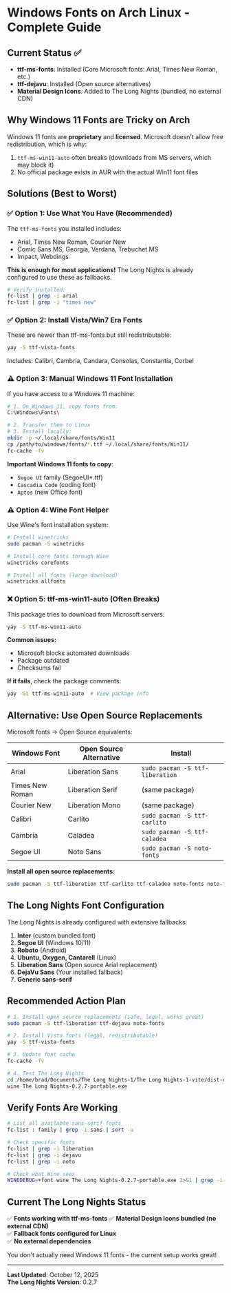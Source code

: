 # Windows Fonts on Arch Linux - Complete Guide

## Current Status ✅
- **ttf-ms-fonts**: Installed (Core Microsoft fonts: Arial, Times New Roman, etc.)
- **ttf-dejavu**: Installed (Open source alternatives)
- **Material Design Icons**: Added to The Long Nights (bundled, no external CDN)

## Why Windows 11 Fonts are Tricky on Arch

Windows 11 fonts are **proprietary** and **licensed**. Microsoft doesn't allow free redistribution, which is why:
1. `ttf-ms-win11-auto` often breaks (downloads from MS servers, which may block it)
2. No official package exists in AUR with the actual Win11 font files

## Solutions (Best to Worst)

### ✅ Option 1: Use What You Have (Recommended)
The `ttf-ms-fonts` you installed includes:
- Arial, Times New Roman, Courier New
- Comic Sans MS, Georgia, Verdana, Trebuchet MS
- Impact, Webdings

**This is enough for most applications!** The Long Nights is already configured to use these as fallbacks.

```bash
# Verify installed:
fc-list | grep -i arial
fc-list | grep -i "times new"
```

### ✅ Option 2: Install Vista/Win7 Era Fonts
These are newer than ttf-ms-fonts but still redistributable:

```bash
yay -S ttf-vista-fonts
```

Includes: Calibri, Cambria, Candara, Consolas, Constantia, Corbel

### ⚠️ Option 3: Manual Windows 11 Font Installation
If you have access to a Windows 11 machine:

```bash
# 1. On Windows 11, copy fonts from:
C:\Windows\Fonts\

# 2. Transfer them to Linux
# 3. Install locally:
mkdir -p ~/.local/share/fonts/Win11
cp /path/to/windows/fonts/*.ttf ~/.local/share/fonts/Win11/
fc-cache -fv
```

**Important Windows 11 fonts to copy**:
- `Segoe UI` family (SegoeUI*.ttf)
- `Cascadia Code` (coding font)
- `Aptos` (new Office font)

### ⚠️ Option 4: Wine Font Helper
Use Wine's font installation system:

```bash
# Install winetricks
sudo pacman -S winetricks

# Install core fonts through Wine
winetricks corefonts

# Install all fonts (large download)
winetricks allfonts
```

### ❌ Option 5: ttf-ms-win11-auto (Often Breaks)
This package tries to download from Microsoft servers:

```bash
yay -S ttf-ms-win11-auto
```

**Common issues:**
- Microsoft blocks automated downloads
- Package outdated
- Checksums fail

**If it fails**, check the package comments:
```bash
yay -Gi ttf-ms-win11-auto  # View package info
```

## Alternative: Use Open Source Replacements

Microsoft fonts → Open Source equivalents:

| Windows Font | Open Source Alternative | Install |
|--------------|-------------------------|---------|
| Arial | Liberation Sans | `sudo pacman -S ttf-liberation` |
| Times New Roman | Liberation Serif | (same package) |
| Courier New | Liberation Mono | (same package) |
| Calibri | Carlito | `sudo pacman -S ttf-carlito` |
| Cambria | Caladea | `sudo pacman -S ttf-caladea` |
| Segoe UI | Noto Sans | `sudo pacman -S noto-fonts` |

**Install all open source replacements:**
```bash
sudo pacman -S ttf-liberation ttf-carlito ttf-caladea noto-fonts noto-fonts-emoji
```

## The Long Nights Font Configuration

The Long Nights is already configured with extensive fallbacks:

1. **Inter** (custom bundled font)
2. **Segoe UI** (Windows 10/11)
3. **Roboto** (Android)
4. **Ubuntu, Oxygen, Cantarell** (Linux)
5. **Liberation Sans** (Open source Arial replacement)
6. **DejaVu Sans** (Your installed fallback)
7. **Generic sans-serif**

## Recommended Action Plan

```bash
# 1. Install open source replacements (safe, legal, works great)
sudo pacman -S ttf-liberation ttf-dejavu noto-fonts

# 2. Install Vista fonts (legal, redistributable)
yay -S ttf-vista-fonts

# 3. Update font cache
fc-cache -fv

# 4. Test The Long Nights
cd /home/brad/Documents/The Long Nights-1/The Long Nights-1-vite/dist-electron
wine The Long Nights-0.2.7-portable.exe
```

## Verify Fonts Are Working

```bash
# List all available sans-serif fonts
fc-list : family | grep -i sans | sort -u

# Check specific fonts
fc-list | grep -i liberation
fc-list | grep -i dejavu
fc-list | grep -i noto

# Check what Wine sees
WINEDEBUG=+font wine The Long Nights-0.2.7-portable.exe 2>&1 | grep -i "font"
```

## Current The Long Nights Status

✅ **Fonts working with ttf-ms-fonts**
✅ **Material Design Icons bundled (no external CDN)**  
✅ **Fallback fonts configured for Linux**  
✅ **No external dependencies**

You don't actually need Windows 11 fonts - the current setup works great!

---
**Last Updated**: October 12, 2025  
**The Long Nights Version**: 0.2.7
